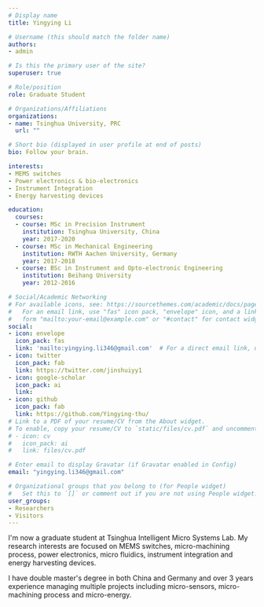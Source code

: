 ```yaml
---
# Display name
title: Yingying Li

# Username (this should match the folder name)
authors:
- admin

# Is this the primary user of the site?
superuser: true

# Role/position
role: Graduate Student

# Organizations/Affiliations
organizations:
- name: Tsinghua University, PRC
  url: ""

# Short bio (displayed in user profile at end of posts)
bio: Follow your brain.

interests:
- MEMS switches
- Power electronics & bio-electronics
- Instrument Integration
- Energy harvesting devices

education:
  courses:
  - course: MSc in Precision Instrument
    institution: Tsinghua University, China
    year: 2017-2020
  - course: MSc in Mechanical Engineering
    institution: RWTH Aachen University, Germany
    year: 2017-2018
  - course: BSc in Instrument and Opto-electronic Engineering
    institution: Beihang University
    year: 2012-2016

# Social/Academic Networking
# For available icons, see: https://sourcethemes.com/academic/docs/page-builder/#icons
#   For an email link, use "fas" icon pack, "envelope" icon, and a link in the
#   form "mailto:your-email@example.com" or "#contact" for contact widget.
social:
- icon: envelope
  icon_pack: fas
  link: 'mailto:yingying.li346@gmail.com'  # For a direct email link, use "mailto:test@example.org".
- icon: twitter
  icon_pack: fab
  link: https://twitter.com/jinshuiyy1
- icon: google-scholar
  icon_pack: ai
  link: 
- icon: github
  icon_pack: fab
  link: https://github.com/Yingying-thu/
# Link to a PDF of your resume/CV from the About widget.
# To enable, copy your resume/CV to `static/files/cv.pdf` and uncomment the lines below.
# - icon: cv
#   icon_pack: ai
#   link: files/cv.pdf

# Enter email to display Gravatar (if Gravatar enabled in Config)
email: "yingying.li346@gmail.com"

# Organizational groups that you belong to (for People widget)
#   Set this to `[]` or comment out if you are not using People widget.
user_groups:
- Researchers
- Visitors
---
```


I'm now a graduate student at Tsinghua Intelligent Micro Systems Lab. My research interests are focused on MEMS switches, micro-machining process, power electronics, micro fluidics, instrument integration and energy harvesting devices. 

I have double master's degree in both China and Germany and over 3 years experience managing multiple projects including micro-sensors, micro-machining process and micro-energy.



